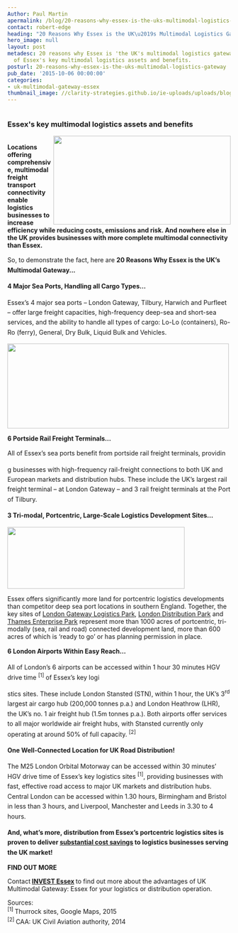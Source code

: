 ```yaml
---
Author: Paul Martin
apermalink: /blog/20-reasons-why-essex-is-the-uks-multimodal-logistics-gateway
contact: robert-edge
heading: "20 Reasons Why Essex is the UK\u2019s Multimodal Logistics Gateway\u2026"
hero_image: null
layout: post
metadesc: 20 reasons why Essex is 'the UK's multimodal logistics gateway' an overview
  of Essex's key multimodal logistics assets and benefits.
posturl: 20-reasons-why-essex-is-the-uks-multimodal-logistics-gateway
pub_date: '2015-10-06 00:00:00'
categories:
- uk-multimodal-gateway-essex
thumbnail_image: //clarity-strategies.github.io/ie-uploads/uploads/blog/PLS1_mini_Uniserve_truck_mini.jpg
---
```


<p><img alt='' src='//clarity-strategies.github.io/ie-uploads/uploads/general/UK-Multimodal-Gateway-Essex-Logo-RGB.jpg' /><h3>Essex's key multimodal logistics assets and benefits</h3><p><strong><img alt='' src='//clarity-strategies.github.io/ie-uploads/uploads/general/Article1-Logistics-Hero-Img.jpg' style='width: 400px; height: 200px; float: right;'/><br/>Locations offering comprehensive, multimodal freight transport connectivity enable logistics businesses to increase efficiency while reducing costs, emissions and risk. And nowhere else in the UK provides businesses with more complete multimodal connectivity than Essex.</strong></p><p><span style='line-height: 1.6;'>So, to demonstrate the fact, here are </span><strong style='line-height: 1.6;'>20 Reasons Why Essex is the UK’s Multimodal Gateway...</strong></p><p><strong style='line-height: 1.6;'>4 </strong><strong style='line-height: 1.6;'>Major Sea Ports, Handling all Cargo Types…</strong></p><p><span style='line-height: 1.6;'>Essex’s 4 major sea ports – London Gateway, Tilbury, Harwich and Purfleet – offer large freight capacities, high-frequency deep-sea and short-sea services, and the ability to handle all types of cargo: Lo-Lo (containers), Ro-Ro (ferry), General, Dry Bulk, Liquid Bulk and Vehicles.</span></p><p><span style='line-height: 1.6;'><img alt='' src='//clarity-strategies.github.io/ie-uploads/uploads/general/1,2_Ports,_Portcentric_CHART_1-META-RGB.jpg' style='width: 500px; height: 191px;'/></span></p><p><strong>6 </strong><strong>Portside Rail Freight Terminals…</strong></p><p><span style='line-height: 1.6;'>All of Essex’s sea ports benefit from portside rail freight terminals, providin</span></p><p><span style='line-height: 1.6;'>g businesses with high-frequency rail-freight connections to both UK and European markets and distribution hubs. These include the UK’s largest rail freight terminal – at London Gateway – and 3 rail freight terminals at the Port of Tilbury.</span></p><p><strong style='line-height: 1.6;'>3 </strong><strong style='line-height: 1.6;'>Tri-modal, Portcentric, Large-Scale Logistics Development Sites…</strong></p><p><img alt='' src='//clarity-strategies.github.io/ie-uploads/uploads/general/8_1000Acres-META-RGB.jpg' style='width: 400px; height: 139px;'/></p><p>Essex offers significantly more land for portcentric logistics developments than competitor deep sea port locations in southern England. Together, the key sites of <a href='http://www.londongateway.com/logistics-park/'>London Gateway Logistics Park</a>, <a href='http://www.londondistributionpark.com/'>London Distribution Park</a> and <a href='http://www.thamesenterprisepark.co.uk/'>Thames Enterprise Park</a> represent more than 1000 acres of portcentric, tri-modally (sea, rail and road) connected development land, more than 600 acres of which is ‘ready to go’ or has planning permission in place.</p><p><strong style='line-height: 1.6;'>6 </strong><strong style='line-height: 1.6;'>London Airports Within Easy Reach…</strong></p><p><span style='line-height: 1.6;'>All of London’s 6 airports can be accessed within 1 hour 30 minutes HGV drive time </span><sup>[1]</sup><span style='line-height: 1.6;'> of Essex’s key logi</span></p><p><span style='line-height: 1.6;'>stics sites. These include London Stansted (STN), within 1 hour, the UK’s 3</span><sup>rd</sup><span style='line-height: 1.6;'> largest air cargo hub (200,000 tonnes p.a.) and London Heathrow (LHR), the UK’s no. 1 air freight hub (1.5m tonnes p.a.). Both airports offer services to all major worldwide air freight hubs, with Stansted currently only operating at around 50% of full capacity. </span><sup>[2]</sup></p><p><strong style='line-height: 1.6;'>One </strong><strong style='line-height: 1.6;'>Well-Connected Location for UK Road Distribution!</strong></p><p><span style='line-height: 1.6;'>The M25 London Orbital Motorway can be accessed within 30 minutes’ HGV drive time of Essex’s key logistics sites </span><sup>[1]</sup><span style='line-height: 1.6;'>, providing businesses with fast, effective road access to major UK markets and distribution hubs. Central London can be accessed within 1.30 hours, Birmingham and Bristol in less than 3 hours, and Liverpool, Manchester and Leeds in 3.30 to 4 hours.</span></p><p><strong style='line-height: 1.6;'>And, what’s more, distribution from Essex’s portcentric logistics sites is proven to deliver <u>substantial cost savings</u> to logistics businesses serving the UK market! </strong></p><p><strong>FIND OUT MORE</strong></p><p>Contact<strong> <a href='../index.html' target='_blank'>INVEST Essex</a> </strong>to find out more about the advantages of UK Multimodal Gateway: Essex for your logistics or distribution operation.</p><p>Sources:<br/><sup>[1] </sup><span style='line-height: 1.6;'>Thurrock sites, Google Maps, 2015</span><br/><sup>[2] </sup><span style='line-height: 1.6;'>CAA: UK Civil Aviation authority, 2014</span></p>